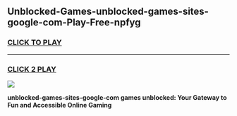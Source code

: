 
## Unblocked-Games-unblocked-games-sites-google-com-Play-Free-npfyg
<h3>
<a href="https://premium76.site?title=unblocked-games-sites-google-com&ref=21A">CLICK TO PLAY</a></h3>
<hr>

<h3>
<a href="https://premium76.site?title=unblocked-games-sites-google-com&ref=21A">CLICK 2 PLAY</a>
  
</h3>

<a href="https://premium76.site?title=unblocked-games-sites-google-com&ref=21A"><img src="https://clearcache.store/games.png"></a>


**unblocked-games-sites-google-com games unblocked: Your Gateway to Fun and Accessible Online Gaming**
